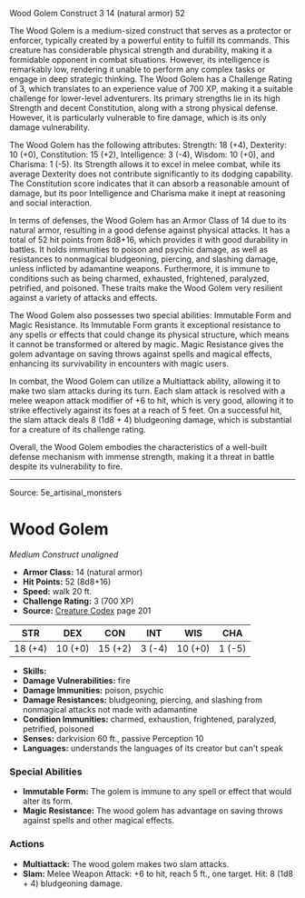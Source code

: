 <MonsterName/>Wood Golem</MonsterName>
<CreatureType/>Construct</CreatureType>
<CR/>3</CR>
<AC/>14 (natural armor)</AC>
<HP/>52</HP>
<summary>The Wood Golem is a medium-sized construct that serves as a protector or enforcer, typically created by a powerful entity to fulfill its commands. This creature has considerable physical strength and durability, making it a formidable opponent in combat situations. However, its intelligence is remarkably low, rendering it unable to perform any complex tasks or engage in deep strategic thinking. The Wood Golem has a Challenge Rating of 3, which translates to an experience value of 700 XP, making it a suitable challenge for lower-level adventurers. Its primary strengths lie in its high Strength and decent Constitution, along with a strong physical defense. However, it is particularly vulnerable to fire damage, which is its only damage vulnerability.</summary>

<detail>

The Wood Golem has the following attributes: Strength: 18 (+4), Dexterity: 10 (+0), Constitution: 15 (+2), Intelligence: 3 (-4), Wisdom: 10 (+0), and Charisma: 1 (-5). Its Strength allows it to excel in melee combat, while its average Dexterity does not contribute significantly to its dodging capability. The Constitution score indicates that it can absorb a reasonable amount of damage, but its poor Intelligence and Charisma make it inept at reasoning and social interaction.

In terms of defenses, the Wood Golem has an Armor Class of 14 due to its natural armor, resulting in a good defense against physical attacks. It has a total of 52 hit points from 8d8+16, which provides it with good durability in battles. It holds immunities to poison and psychic damage, as well as resistances to nonmagical bludgeoning, piercing, and slashing damage, unless inflicted by adamantine weapons. Furthermore, it is immune to conditions such as being charmed, exhausted, frightened, paralyzed, petrified, and poisoned. These traits make the Wood Golem very resilient against a variety of attacks and effects.

The Wood Golem also possesses two special abilities: Immutable Form and Magic Resistance. Its Immutable Form grants it exceptional resistance to any spells or effects that could change its physical structure, which means it cannot be transformed or altered by magic. Magic Resistance gives the golem advantage on saving throws against spells and magical effects, enhancing its survivability in encounters with magic users.

In combat, the Wood Golem can utilize a Multiattack ability, allowing it to make two slam attacks during its turn. Each slam attack is resolved with a melee weapon attack modifier of +6 to hit, which is very good, allowing it to strike effectively against its foes at a reach of 5 feet. On a successful hit, the slam attack deals 8 (1d8 + 4) bludgeoning damage, which is substantial for a creature of its challenge rating.

Overall, the Wood Golem embodies the characteristics of a well-built defense mechanism with immense strength, making it a threat in battle despite its vulnerability to fire.</detail>



---

Source: 5e_artisinal_monsters

# Wood Golem

*Medium* *Construct* *unaligned*

- **Armor Class:** 14 (natural armor)
- **Hit Points:** 52 (8d8+16)
- **Speed:** walk 20 ft.
- **Challenge Rating:** 3 (700 XP)
- **Source:** [Creature Codex](https://koboldpress.com/kpstore/product/creature-codex-for-5th-edition-dnd) page 201

| STR | DEX | CON | INT | WIS | CHA |
| --- | --- | --- | --- | --- | --- |
| 18 (+4) | 10 (+0) | 15 (+2) | 3 (-4) | 10 (+0) | 1 (-5) |

- **Skills:** 
- **Damage Vulnerabilities:** fire
- **Damage Immunities:** poison, psychic
- **Damage Resistances:** bludgeoning, piercing, and slashing from nonmagical attacks not made with adamantine
- **Condition Immunities:** charmed, exhaustion, frightened, paralyzed, petrified, poisoned
- **Senses:** darkvision 60 ft., passive Perception 10
- **Languages:** understands the languages of its creator but can't speak

### Special Abilities

- **Immutable Form:** The golem is immune to any spell or effect that would alter its form.
- **Magic Resistance:** The wood golem has advantage on saving throws against spells and other magical effects.

### Actions

- **Multiattack:** The wood golem makes two slam attacks.
- **Slam:** Melee Weapon Attack: +6 to hit, reach 5 ft., one target. Hit: 8 (1d8 + 4) bludgeoning damage.




